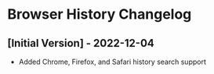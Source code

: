 # Browser History Changelog

## [Initial Version] - 2022-12-04

- Added Chrome, Firefox, and Safari history search support